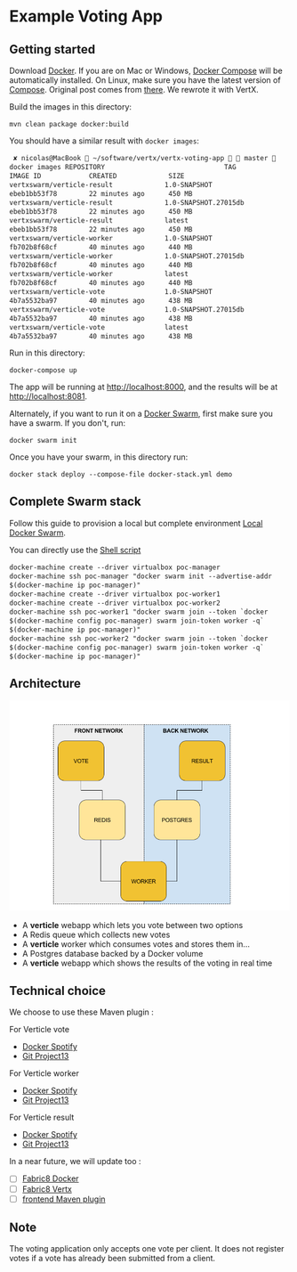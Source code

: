 Example Voting App
=========

Getting started
---------------

Download [Docker](https://www.docker.com/products/overview). If you are on Mac or Windows, [Docker Compose](https://docs.docker.com/compose) will be automatically installed. On Linux, make sure you have the latest version of [Compose](https://docs.docker.com/compose/install/).
Original post comes from [there](https://github.com/docker/example-voting-app). We rewrote it with VertX.

Build the images in this directory:
```
mvn clean package docker:build
```

You should have a similar result with `docker images`:

```
 ✘ nicolas@MacBook  ~/software/vertx/vertx-voting-app   master  docker images REPOSITORY                              TAG                    IMAGE ID            CREATED             SIZE
vertxswarm/verticle-result             1.0-SNAPSHOT           ebeb1bb53f78        22 minutes ago      450 MB
vertxswarm/verticle-result             1.0-SNAPSHOT.27015db   ebeb1bb53f78        22 minutes ago      450 MB
vertxswarm/verticle-result             latest                 ebeb1bb53f78        22 minutes ago      450 MB
vertxswarm/verticle-worker             1.0-SNAPSHOT           fb702b8f68cf        40 minutes ago      440 MB
vertxswarm/verticle-worker             1.0-SNAPSHOT.27015db   fb702b8f68cf        40 minutes ago      440 MB
vertxswarm/verticle-worker             latest                 fb702b8f68cf        40 minutes ago      440 MB
vertxswarm/verticle-vote               1.0-SNAPSHOT           4b7a5532ba97        40 minutes ago      438 MB
vertxswarm/verticle-vote               1.0-SNAPSHOT.27015db   4b7a5532ba97        40 minutes ago      438 MB
vertxswarm/verticle-vote               latest                 4b7a5532ba97        40 minutes ago      438 MB
```

Run in this directory:
```
docker-compose up
```
The app will be running at [http://localhost:8000](http://localhost:8000), and the results will be at [http://localhost:8081](http://localhost:8081).

Alternately, if you want to run it on a [Docker Swarm](https://docs.docker.com/engine/swarm/), first make sure you have a swarm. If you don't, run:
```
docker swarm init
```
Once you have your swarm, in this directory run:
```
docker stack deploy --compose-file docker-stack.yml demo
```

Complete Swarm stack
-----

Follow this guide to provision a local but complete environment [Local Docker Swarm](./SWARM.md).

You can directly use the [Shell script](./swarm-init.sh) 

```
docker-machine create --driver virtualbox poc-manager
docker-machine ssh poc-manager "docker swarm init --advertise-addr $(docker-machine ip poc-manager)"
docker-machine create --driver virtualbox poc-worker1
docker-machine create --driver virtualbox poc-worker2
docker-machine ssh poc-worker1 "docker swarm join --token `docker $(docker-machine config poc-manager) swarm join-token worker -q` $(docker-machine ip poc-manager)"
docker-machine ssh poc-worker2 "docker swarm join --token `docker $(docker-machine config poc-manager) swarm join-token worker -q` $(docker-machine ip poc-manager)"
```

Architecture
-----

![Architecture diagram](architecture.png)

* A **verticle** webapp which lets you vote between two options
* A Redis queue which collects new votes
* A **verticle** worker which consumes votes and stores them in…
* A Postgres database backed by a Docker volume
* A **verticle** webapp which shows the results of the voting in real time

Technical choice
-----

We choose to use these Maven plugin :

For Verticle vote 

* [Docker Spotify](https://github.com/spotify/docker-maven-plugin) 
* [Git Project13](https://github.com/ktoso/maven-git-commit-id-plugin)

For Verticle worker
* [Docker Spotify](https://github.com/spotify/docker-maven-plugin) 
* [Git Project13](https://github.com/ktoso/maven-git-commit-id-plugin)

For Verticle result

* [Docker Spotify](https://github.com/spotify/docker-maven-plugin) 
* [Git Project13](https://github.com/ktoso/maven-git-commit-id-plugin)

In a near future, we will update  too :
- [ ] [Fabric8 Docker](https://github.com/fabric8io/docker-maven-plugin)
- [ ] [Fabric8 Vertx](https://vmp.fabric8.io/)
- [ ] [frontend Maven plugin](https://github.com/eirslett/frontend-maven-plugin)

Note
----

The voting application only accepts one vote per client. It does not register votes if a vote has already been submitted from a client.

